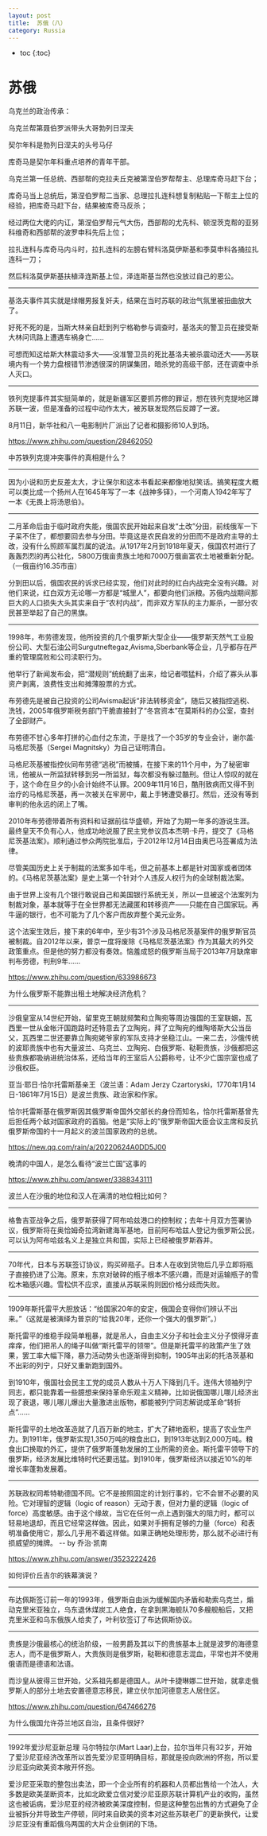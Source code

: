 ```yaml
---
layout: post
title:  苏俄（八）
category: Russia 
---
```


* toc
{:toc}

# 苏俄

乌克兰的政治传承：

乌克兰帮第聂伯罗派带头大哥勃列日涅夫

契尔年科是勃列日涅夫的头号马仔

库奇马是契尔年科重点培养的青年干部。

乌克兰第一任总统、西部帮的克拉夫丘克被第涅伯罗帮帮主、总理库奇马赶下台；

库奇马当上总统后，第涅伯罗帮二当家、总理拉扎连科想复制粘贴一下帮主上位的经验，把库奇马赶下台，结果被库奇马反杀；

经过两位大佬的内讧，第涅伯罗帮元气大伤，西部帮的尤先科、顿涅茨克帮的亚努科维奇和西部帮的波罗申科先后上位；

拉扎连科与库奇马内斗时，拉扎连科的左膀右臂科洛莫伊斯基和季莫申科各捅拉扎连科一刀；

然后科洛莫伊斯基扶植泽连斯基上位，泽连斯基当然也没放过自己的恩公。

---

基洛夫事件其实就是绿帽男报复奸夫，结果在当时苏联的政治气氛里被扭曲放大了。

好死不死的是，当斯大林亲自赶到列宁格勒参与调查时，基洛夫的警卫员在接受斯大林问讯路上遭遇车祸身亡......

可想而知这给斯大林震动多大——没准警卫员的死比基洛夫被杀震动还大——苏联境内有一个势力盘根错节渗透很深的阴谋集团，暗杀党的高级干部，还在调查中杀人灭口。

---

铁列克提事件其实挺简单的，就是新疆军区要抓苏修的罪证，想在铁列克提地区蹲苏联一波，但是准备的过程中动作太大，被苏联发现然后反蹲了一波。

8月11日，新华社和八一电影制片厂派出了记者和摄影师10人到场。

https://www.zhihu.com/question/28462050

中苏铁列克提冲突事件的真相是什么？

---

因为小说和历史反差太大，才让保尔和这本书看起来都像地狱笑话。搞笑程度大概可以类比成一个扬州人在1645年写了一本《战神多铎》，一个河南人1942年写了一本《无畏上将汤恩伯》。

---

二月革命后由于临时政府失能，俄国农民开始起来自发“土改”分田，前线俄军一下子呆不住了，都想要回去参与分田。毕竟这是农民自发的分田而不是政府主导的土改，没有什么照顾军属烈属的说法。从1917年2月到1918年夏天，俄国农村进行了轰轰烈烈的再公社化，5800万俄亩贵族土地和7000万俄亩富农土地被重新分配。（一俄亩约16.35市亩）

分到田以后，俄国农民的诉求已经实现，他们对此时的红白内战完全没有兴趣。对他们来说，红白双方无论哪一方都是“城里人”，都要向他们派粮。苏俄内战期间那巨大的人口损失大头其实来自于“农村内战”，而非双方军队的主力厮杀，一部分农民甚至举起了自己的黑旗。

---

1998年，布劳德发现，他所投资的几个俄罗斯大型企业——俄罗斯天然气工业股份公司、大型石油公司Surgutneftegaz,Avisma,Sberbank等企业，几乎都存在严重的管理腐败和公司渎职行为。

他举行了新闻发布会，把“潜规则”统统翻了出来，给记者喂猛料，介绍了寡头从事资产剥离，浪费性支出和摊薄股票的方式。

布劳德先是被自己投资的公司Avisma起诉“非法转移资金”，随后又被指控逃税、洗钱，2005年俄罗斯税务部门干脆直接封了“冬宫资本”在莫斯科的办公室，查封了全部财产。

布劳德不甘心多年打拼的心血付之东流，于是找了一个35岁的专业会计，谢尔盖·马格尼茨基（Sergei Magnitsky）为自己证明清白。

马格尼茨基被指控伙同布劳德“逃税”而被捕，在接下来的11个月中，为了秘密审讯，他被从一所监狱转移到另一所监狱，每次都没有躲过酷刑。但让人惊叹的就在于，这个命在旦夕的小会计始终不认罪。2009年11月16日，酷刑致病而又得不到治疗的马格尼茨基，再一次被关在牢房中，戴上手铐遭受暴打。然后，还没有等到审判的他永远的闭上了嘴。

2010年布劳德带着所有资料和证据前往华盛顿，开始了为期一年多的游说生涯。最终皇天不负有心人，他成功地说服了民主党参议员本杰明·卡丹，提交了《马格尼茨基法案》。顺利通过参众两院批准后，于2012年12月14日由奥巴马签署成为法律。

尽管美国历史上关于制裁的法案多如牛毛，但之前基本上都是针对国家或者团体的。《马格尼茨基法案》是史上第一个针对个人违反人权行为的全球制裁法案。

由于世界上没有几个银行敢说自己和美国银行系统无关，所以一旦被这个法案列为制裁对象，基本就等于在全世界都无法藏匿和转移资产——只能在自己国家玩。再牛逼的银行，也不可能为了几个客户而放弃整个美元业务。

这个法案生效后，接下来的6年中，至少有31个涉及马格尼茨基案件的俄罗斯官员被制裁。自2012年以来，普京一度将废除《马格尼茨基法案》作为其最大的外交政策重点。但是他的努力都没有奏效。恼羞成怒的俄罗斯当局于2013年7月缺席审判布劳德，判刑9年……

https://www.zhihu.com/question/633986673

为什么俄罗斯不能靠出租土地解决经济危机？

---

沙俄皇室从14世纪开始，留里克王朝就频繁和立陶宛等周边强国的王室联姻，瓦西里一世从金帐汗国跑路时还特意去了立陶宛，拜了立陶宛的维陶塔斯大公当岳父，瓦西里二世还要靠立陶宛姥爷家的军队支持才坐稳江山。一来二去，沙俄传统的波耶贵族中也有大量波兰、乌克兰、立陶宛、白俄罗斯、鞑靼贵族，沙俄都把这些贵族都吸纳进统治体系，还给当年的王室后人公爵称号，让不少亡国宗室也成了沙俄权臣。

亚当·耶日·恰尔托雷斯基亲王（波兰语：Adam Jerzy Czartoryski，1770年1月14日-1861年7月15日）是波兰贵族、政治家和作家。

恰尔托雷斯基在俄罗斯因其俄罗斯帝国外交部长的身份而知名，恰尔托雷斯基曾先后担任两个敌对国家政府的首脑。他是“实际上的”俄罗斯帝国大臣会议主席和反抗俄罗斯帝国的十一月起义的波兰国家政府的总统。

https://new.qq.com/rain/a/20220624A0DD5J00

晚清的中国人，是怎么看待“波兰亡国”这事的

https://www.zhihu.com/answer/3388343111

波兰人在沙俄的地位和汉人在满清的地位相比如何？

---

格鲁吉亚战争之后，俄罗斯获得了阿布哈兹港口的控制权；去年十月双方签署协议，俄罗斯将在奥恰姆奇拉湾新建海军基地，目前阿布哈兹人登记为俄罗斯公民，可以认为阿布哈兹名义上是独立共和国，实际上已经被俄罗斯吞并。

---

70年代，日本与苏联签订协议，购买碎瓶子。日本人在收到货物后几乎立即将瓶子直接扔进了公海。原来，东京对破碎的瓶子根本不感兴趣，而是对运输瓶子的雪松木箱感兴趣。雪松供不应求，直接从苏联采购则因价格分歧而失败。

---

1909年斯托雷平大胆放话：“给国家20年的安定，俄国会变得你们辨认不出来。”（这就是被演绎为普京的“给我20年，还你一个强大的俄罗斯”。）

斯托雷平的维稳手段简单粗暴，就是吊人，自由主义分子和社会主义分子恨得牙直痒痒，他们把吊人的绳子叫做“斯托雷平的领带”。但是斯托雷平的政策产生了效果，罢工率大幅下降，暴力活动势头也逐渐得到抑制，1905年出彩的托洛茨基和不出彩的列宁，只好又重新跑到国外。

到1910年，俄国社会民主工党的成员人数从十万人下降到几千。连伟大领袖列宁同志，都只能靠着一些臆想来保持革命乐观主义精神，比如说俄国哪儿哪儿经济出现了衰退，哪儿哪儿爆出大量激进出版物，都能被列宁同志解说成革命“转折点”……

斯托雷平的土地改革造就了几百万新的地主，扩大了耕地面积，提高了农业生产力。到1911年，俄罗斯实现1,350万吨的粮食出口，到1913年达到2,000万吨。粮食出口换取的外汇，提供了俄罗斯蓬勃发展的工业所需的资金。斯托雷平领导下的俄罗斯，经济发展比维特时代还要迅猛。到1910年，俄罗斯经济以接近10%的年增长率蓬勃发展着。

---

苏联政权同希特勒德国不同。它不是按照固定的计划行事的，它不会冒不必要的风险。它对理智的逻辑（logic of reason）无动于衷，但对力量的逻辑（logic of force）高度敏感。由于这个缘故，当它在任何一点上遇到强大的阻力时，都可以轻易地退却，而且它经常这样做。因此，如果对手拥有足够的力量（force）和表明准备使用它，那么几乎用不着这样做。如果正确地处理形势，那么就不必进行有损威望的摊牌。 -- by 乔治·凯南

https://www.zhihu.com/answer/3523222426

如何评价丘吉尔的铁幕演说？

---

布达佩斯签订前一年的1993年，俄罗斯自由派为缓解国内矛盾和勒索乌克兰，煽动克里米亚独立，乌东退休煤炭工人绝食，在拿到黑海舰队70多艘舰船后，又把克里米亚和乌东俄族人给卖了，叶利钦签订了布达佩斯协议。

---

贵族是沙俄最核心的统治阶级，一般男爵及其以下的贵族基本上就是波罗的海德意志人，而不是俄罗斯人，大贵族则是俄罗斯，鞑靼和德意志混血，平常也并不使用俄语而是德语和法语。

而沙皇从彼得三世开始，父系祖先都是德国人。从叶卡捷琳娜二世开始，就拿走俄罗斯人的部分土地去安置德意志移民，建立伏尔加河德意志人居住区。

https://www.zhihu.com/question/647466276

为什么俄国允许芬兰地区自治，且条件很好?

---

1992年爱沙尼亚新总理 马尔特拉尔(Mart Laar)上台，拉尔当年只有32岁，开始了爱沙尼亚经济改革所以首先爱沙尼亚明确目标，那就是投向欧洲的怀抱，所以爱沙尼亚向欧美资本敞开怀抱。

爱沙尼亚采取的整包出卖法，即一个企业所有的机器和人员都出售给一个法人，大多数是欧美垄断资本，比如北欧爱立信对爱沙尼亚原苏联计算机产业的收购，虽然这也被诟病，爱沙尼亚的经济被欧美深度控制，但是这种整包出售的方式避免了企业被拆分并导致生产停顿，同时来自欧美的资本对这些苏联老厂的更新换代，让爱沙尼亚没有重蹈俄乌两国的大片企业倒闭的下场。
